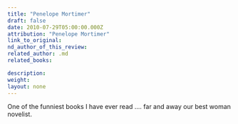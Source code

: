 ```yaml
---
title: "Penelope Mortimer"
draft: false
date: 2010-07-29T05:00:00.000Z
attribution: "Penelope Mortimer"
link_to_original:
nd_author_of_this_review:
related_author: .md
related_books:

description:
weight:
layout: none
---
```

One of the funniest books I have ever read .... far and away our best woman novelist.

